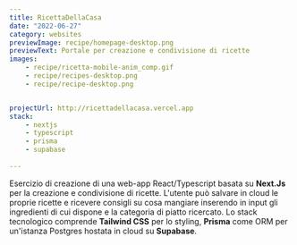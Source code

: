 ```yaml
---
title: RicettaDellaCasa
date: "2022-06-27"
category: websites
previewImage: recipe/homepage-desktop.png
previewText: Portale per creazione e condivisione di ricette
images:
    - recipe/ricetta-mobile-anim_comp.gif
    - recipe/recipes-desktop.png
    - recipe/recipe-desktop.png


projectUrl: http://ricettadellacasa.vercel.app
stack:
    - nextjs
    - typescript
    - prisma
    - supabase
    
---
```


Esercizio di creazione di una web-app React/Typescript basata su **Next.Js** per la creazione e condivisione di ricette. L'utente può salvare in cloud le proprie ricette e ricevere consigli su cosa mangiare inserendo in input gli ingredienti di cui dispone e la categoria di piatto ricercato. Lo stack tecnologico comprende  **Tailwind CSS** per lo styling, **Prisma** come ORM per un'istanza Postgres hostata in cloud su **Supabase**.